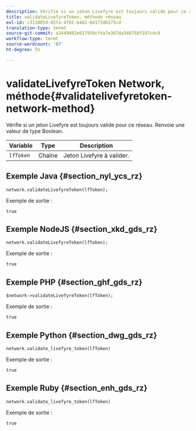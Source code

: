 ```yaml
---
description: Vérifie si un jeton Livefyre est toujours valide pour ce réseau. Renvoie une valeur de type Boolean.
title: validateLivefyreToken, méthode réseau
exl-id: c311005d-65fa-4f82-b482-8d173d6275cd
translation-type: tm+mt
source-git-commit: a2449482e617939cfda7e367da34875bf187c4c9
workflow-type: tm+mt
source-wordcount: '67'
ht-degree: 5%

---
```


# validateLivefyreToken Network, méthode{#validatelivefyretoken-network-method}

Vérifie si un jeton Livefyre est toujours valide pour ce réseau. Renvoie une valeur de type Boolean.

| Variable | Type | Description |
|---|---|---|
| *`lfToken`* | Chaîne | Jeton Livefyre à valider. |

## Exemple Java {#section_nyl_ycs_rz}

```
network.validateLivefyreToken(lfToken); 
```

Exemple de sortie :

```
true 
```

## Exemple NodeJS {#section_xkd_gds_rz}

```
network.validateLivefyreToken(lfToken); 
```

Exemple de sortie :

```
true 
```

## Exemple PHP {#section_ghf_gds_rz}

```
$network->validateLivefyreToken(lfToken); 
```

Exemple de sortie :

```
true 
```

## Exemple Python {#section_dwg_gds_rz}

```
network.validate_livefyre_token(lfToken) 
```

Exemple de sortie :

```
true 
```

## Exemple Ruby {#section_enh_gds_rz}

```
network.validate_livefyre_token(lfToken) 
```

Exemple de sortie :

```
true 
```
